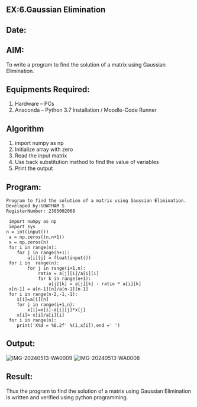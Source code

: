 ## EX:6.Gaussian Elimination
## Date:
## AIM:
To write a program to find the solution of a matrix using Gaussian Elimination.

## Equipments Required:
1. Hardware – PCs
2. Anaconda – Python 3.7 Installation / Moodle-Code Runner

## Algorithm
1. import numpy as np
2. Initialize array with zero 
3. Read the input matrix
4. Use back substitution method to find the value of variables
5. Print the output 

## Program:
```
Program to find the solution of a matrix using Gaussian Elimination.
Developed by:GOWTHAM S
RegisterNumber: 2305002008
```
```
 import numpy as np
 import sys 
n = int(input())
 a = np.zeros((n,n+1))
 x = np.zeros(n)
 for i in range(n):
    for j in range(n+1):
        a[i][j] = float(input())
 for i in  range(n):
        for j in range(i+1,n):
            ratio = a[j][i]/a[i][i]
            for k in range(n+1):
                a[j][k] = a[j][k] - ratio * a[i][k]
 x[n-1] = a[n-1][n]/a[n-1][n-1]
 for i in range(n-2,-1,-1):
    x[i]=a[i][n]
    for j in range(i+1,n):
        x[i]=x[i]-a[i][j]*x[j]
    x[i]= x[i]/a[i][i]
 for i in range(n):
    print('X%d = %0.2f' %(i,x[i]),end =' ')
```

## Output:
![IMG-20240513-WA0009](https://github.com/gowxz/Gaussian/assets/155504997/efcd6de6-f8c9-423a-94f6-20391696a2ef)
![IMG-20240513-WA0008](https://github.com/gowxz/Gaussian/assets/155504997/6e8838b6-190b-4e8f-9323-8a1c38288c8f)

## Result:
Thus the program to find the solution of a matrix using Gaussian Elimination is written and verified using python programming.

